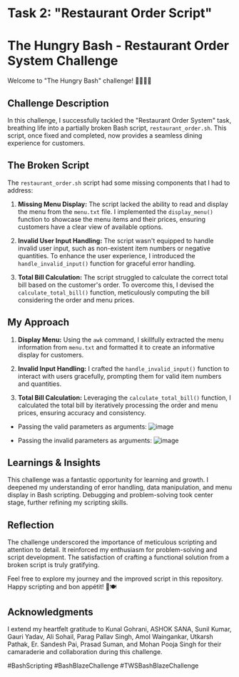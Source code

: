 # Task 2: "Restaurant Order Script" 

# The Hungry Bash - Restaurant Order System Challenge

Welcome to "The Hungry Bash" challenge! 🍔🍕🥗🥤

## Challenge Description

In this challenge, I successfully tackled the "Restaurant Order System" task, breathing life into a partially broken Bash script, `restaurant_order.sh`. This script, once fixed and completed, now provides a seamless dining experience for customers.

## The Broken Script

The `restaurant_order.sh` script had some missing components that I had to address:

1. **Missing Menu Display:** The script lacked the ability to read and display the menu from the `menu.txt` file. I implemented the `display_menu()` function to showcase the menu items and their prices, ensuring customers have a clear view of available options.

2. **Invalid User Input Handling:** The script wasn't equipped to handle invalid user input, such as non-existent item numbers or negative quantities. To enhance the user experience, I introduced the `handle_invalid_input()` function for graceful error handling.

3. **Total Bill Calculation:** The script struggled to calculate the correct total bill based on the customer's order. To overcome this, I devised the `calculate_total_bill()` function, meticulously computing the bill considering the order and menu prices.

## My Approach

1. **Display Menu:** Using the `awk` command, I skillfully extracted the menu information from `menu.txt` and formatted it to create an informative display for customers.

2. **Invalid Input Handling:** I crafted the `handle_invalid_input()` function to interact with users gracefully, prompting them for valid item numbers and quantities.

3. **Total Bill Calculation:** Leveraging the `calculate_total_bill()` function, I calculated the total bill by iteratively processing the order and menu prices, ensuring accuracy and consistency.

- Passing the valid parameters as arguments:
![image](https://github.com/sakshirathoree/BashBlaze-7-Days-of-Bash-Scripting-Challenge/assets/67737704/2d26739a-efea-4967-8dd8-0b0ddc8924a3)


- Passing the invalid parameters as arguments:
![image](https://github.com/sakshirathoree/BashBlaze-7-Days-of-Bash-Scripting-Challenge/assets/67737704/dd2d054e-eff9-4dce-abfc-35fb2541938e)


   

## Learnings & Insights

This challenge was a fantastic opportunity for learning and growth. I deepened my understanding of error handling, data manipulation, and menu display in Bash scripting. Debugging and problem-solving took center stage, further refining my scripting skills.

## Reflection

The challenge underscored the importance of meticulous scripting and attention to detail. It reinforced my enthusiasm for problem-solving and script development. The satisfaction of crafting a functional solution from a broken script is truly gratifying.

Feel free to explore my journey and the improved script in this repository. Happy scripting and bon appétit! 🚀🍽️

## Acknowledgments

I extend my heartfelt gratitude to Kunal Gohrani, ASHOK SANA, Sunil Kumar, Gauri Yadav, Ali Sohail, Parag Pallav Singh, Amol Waingankar, Utkarsh Pathak, Er. Sandesh Pai, Prasad Suman, and Mohan Pooja Singh for their camaraderie and collaboration during this challenge.

#BashScripting #BashBlazeChallenge #TWSBashBlazeChallenge
